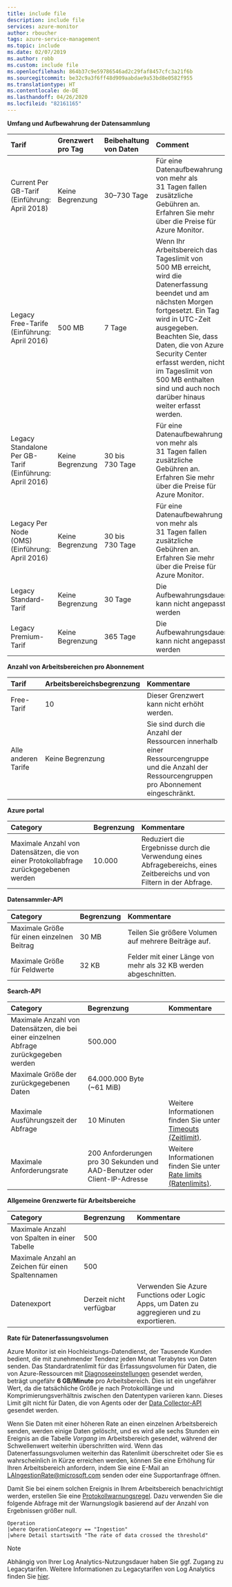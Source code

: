 ```yaml
---
title: include file
description: include file
services: azure-monitor
author: rboucher
tags: azure-service-management
ms.topic: include
ms.date: 02/07/2019
ms.author: robb
ms.custom: include file
ms.openlocfilehash: 864b37c9e59786546ad2c29faf8457cfc3a21f6b
ms.sourcegitcommit: be32c9a3f6ff48d909aabdae9a53bd8e0582f955
ms.translationtype: HT
ms.contentlocale: de-DE
ms.lasthandoff: 04/26/2020
ms.locfileid: "82161165"
---
```

**Umfang und Aufbewahrung der Datensammlung** 

| Tarif | Grenzwert pro Tag | Beibehaltung von Daten | Comment |
|:---|:---|:---|:---|
| Current Per GB-Tarif<br>(Einführung: April 2018) | Keine Begrenzung | 30–730 Tage | Für eine Datenaufbewahrung von mehr als 31 Tagen fallen zusätzliche Gebühren an. Erfahren Sie mehr über die Preise für Azure Monitor. |
| Legacy Free-Tarife<br>(Einführung: April 2016) | 500 MB | 7 Tage | Wenn Ihr Arbeitsbereich das Tageslimit von 500 MB erreicht, wird die Datenerfassung beendet und am nächsten Morgen fortgesetzt. Ein Tag wird in UTC-Zeit ausgegeben. Beachten Sie, dass Daten, die von Azure Security Center erfasst werden, nicht im Tageslimit von 500 MB enthalten sind und auch noch darüber hinaus weiter erfasst werden.  |
| Legacy Standalone Per GB-Tarif<br>(Einführung: April 2016) | Keine Begrenzung | 30 bis 730 Tage | Für eine Datenaufbewahrung von mehr als 31 Tagen fallen zusätzliche Gebühren an. Erfahren Sie mehr über die Preise für Azure Monitor. |
| Legacy Per Node (OMS)<br>(Einführung: April 2016) | Keine Begrenzung | 30 bis 730 Tage | Für eine Datenaufbewahrung von mehr als 31 Tagen fallen zusätzliche Gebühren an. Erfahren Sie mehr über die Preise für Azure Monitor. |
| Legacy Standard-Tarif | Keine Begrenzung | 30 Tage  | Die Aufbewahrungsdauer kann nicht angepasst werden |
| Legacy Premium-Tarif | Keine Begrenzung | 365 Tage  | Die Aufbewahrungsdauer kann nicht angepasst werden |

**Anzahl von Arbeitsbereichen pro Abonnement**

| Tarif    | Arbeitsbereichsbegrenzung | Kommentare
|:---|:---|:---|
| Free-Tarif  | 10 | Dieser Grenzwert kann nicht erhöht werden. |
| Alle anderen Tarife | Keine Begrenzung | Sie sind durch die Anzahl der Ressourcen innerhalb einer Ressourcengruppe und die Anzahl der Ressourcengruppen pro Abonnement eingeschränkt. |

**Azure portal**

| Category | Begrenzung | Kommentare |
|:---|:---|:---|
| Maximale Anzahl von Datensätzen, die von einer Protokollabfrage zurückgegebenen werden | 10.000 | Reduziert die Ergebnisse durch die Verwendung eines Abfragebereichs, eines Zeitbereichs und von Filtern in der Abfrage. |


**Datensammler-API**

| Category | Begrenzung | Kommentare |
|:---|:---|:---|
| Maximale Größe für einen einzelnen Beitrag | 30 MB | Teilen Sie größere Volumen auf mehrere Beiträge auf. |
| Maximale Größe für Feldwerte  | 32 KB | Felder mit einer Länge von mehr als 32 KB werden abgeschnitten. |

**Search-API**

| Category | Begrenzung | Kommentare |
|:---|:---|:---|
| Maximale Anzahl von Datensätzen, die bei einer einzelnen Abfrage zurückgegeben werden | 500.000 | |
| Maximale Größe der zurückgegebenen Daten | 64.000.000 Byte (~61 MiB)| |
| Maximale Ausführungszeit der Abfrage | 10 Minuten | Weitere Informationen finden Sie unter [Timeouts (Zeitlimit)](https://dev.loganalytics.io/documentation/Using-the-API/Timeouts).  |
| Maximale Anforderungsrate | 200 Anforderungen pro 30 Sekunden und AAD-Benutzer oder Client-IP-Adresse | Weitere Informationen finden Sie unter [Rate limits (Ratenlimits)](https://dev.loganalytics.io/documentation/Using-the-API/Limits). |

**Allgemeine Grenzwerte für Arbeitsbereiche**

| Category | Begrenzung | Kommentare |
|:---|:---|:---|
| Maximale Anzahl von Spalten in einer Tabelle         | 500 | |
| Maximale Anzahl an Zeichen für einen Spaltennamen | 500 | |
| Datenexport | Derzeit nicht verfügbar | Verwenden Sie Azure Functions oder Logic Apps, um Daten zu aggregieren und zu exportieren. | 

**Rate für Datenerfassungsvolumen**


Azure Monitor ist ein Hochleistungs-Datendienst, der Tausende Kunden bedient, die mit zunehmender Tendenz jeden Monat Terabytes von Daten senden. Das Standardratenlimit für das Erfassungsvolumen für Daten, die von Azure-Ressourcen mit [Diagnoseeinstellungen](../articles/azure-monitor/platform/diagnostic-settings.md) gesendet werden, beträgt ungefähr **6 GB/Minute** pro Arbeitsbereich. Dies ist ein ungefährer Wert, da die tatsächliche Größe je nach Protokolllänge und Komprimierungsverhältnis zwischen den Datentypen variieren kann. Dieses Limit gilt nicht für Daten, die von Agents oder der [Data Collector-API](../articles/azure-monitor/platform/data-collector-api.md) gesendet werden.

Wenn Sie Daten mit einer höheren Rate an einen einzelnen Arbeitsbereich senden, werden einige Daten gelöscht, und es wird alle sechs Stunden ein Ereignis an die Tabelle *Vorgang* im Arbeitsbereich gesendet, während der Schwellenwert weiterhin überschritten wird. Wenn das Datenerfassungsvolumen weiterhin das Ratenlimit überschreitet oder Sie es wahrscheinlich in Kürze erreichen werden, können Sie eine Erhöhung für Ihren Arbeitsbereich anfordern, indem Sie eine E-Mail an LAIngestionRate@microsoft.com senden oder eine Supportanfrage öffnen.
 
Damit Sie bei einem solchen Ereignis in Ihrem Arbeitsbereich benachrichtigt werden, erstellen Sie eine [Protokollwarnungsregel](../articles/azure-monitor/platform/alerts-log.md). Dazu verwenden Sie die folgende Abfrage mit der Warnungslogik basierend auf der Anzahl von Ergebnissen größer null.

``` Kusto
Operation
|where OperationCategory == "Ingestion"
|where Detail startswith "The rate of data crossed the threshold"
``` 


>[!NOTE]
>Abhängig von Ihrer Log Analytics-Nutzungsdauer haben Sie ggf. Zugang zu Legacytarifen. Weitere Informationen zu Legacytarifen von Log Analytics finden Sie [hier](https://docs.microsoft.com/azure/azure-monitor/platform/manage-cost-storage#legacy-pricing-tiers). 

